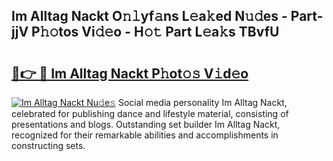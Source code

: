 ## Im Alltag Nackt O𝚗𝚕yf𝚊ns L𝚎a𝚔ed N𝚞𝚍es - Part-jjV P𝚑𝚘tos Vi𝚍𝚎o - H𝚘𝚝 Part L𝚎a𝚔s TBvfU

# <h2><a href="http://kf6evh0.oniu.top/?m=Im+Alltag+Nackt">🔗👉 🔴 Im Alltag Nackt P𝚑ot𝚘𝚜 V𝚒d𝚎o</a></h2>

[![Im Alltag Nackt Nu𝚍e𝚜](https://i.imgur.com/0qMVB7G.gif)](http://kf6evh0.oniu.top/?m=Im+Alltag+Nackt)
Social media personality Im Alltag Nackt, celebrated for publishing dance and lifestyle material, consisting of presentations and blogs. Outstanding set builder Im Alltag Nackt, recognized for their remarkable abilities and accomplishments in constructing sets.  
